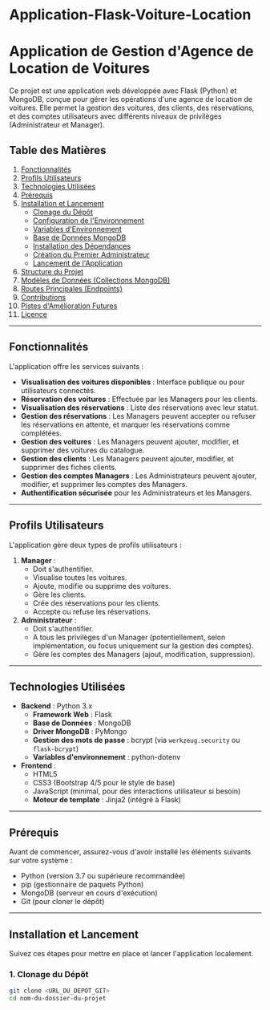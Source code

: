 # Application-Flask-Voiture-Location

# Application de Gestion d'Agence de Location de Voitures

Ce projet est une application web développée avec Flask (Python) et MongoDB, conçue pour gérer les opérations d'une agence de location de voitures. Elle permet la gestion des voitures, des clients, des réservations, et des comptes utilisateurs avec différents niveaux de privilèges (Administrateur et Manager).

## Table des Matières

1.  [Fonctionnalités](#fonctionnalités)
2.  [Profils Utilisateurs](#profils-utilisateurs)
3.  [Technologies Utilisées](#technologies-utilisées)
4.  [Prérequis](#prérequis)
5.  [Installation et Lancement](#installation-et-lancement)
    *   [Clonage du Dépôt](#clonage-du-dépôt)
    *   [Configuration de l'Environnement](#configuration-de-lenvironnement)
    *   [Variables d'Environnement](#variables-denvironnement)
    *   [Base de Données MongoDB](#base-de-données-mongodb)
    *   [Installation des Dépendances](#installation-des-dépendances)
    *   [Création du Premier Administrateur](#création-du-premier-administrateur)
    *   [Lancement de l'Application](#lancement-de-lapplication)
6.  [Structure du Projet](#structure-du-projet)
7.  [Modèles de Données (Collections MongoDB)](#modèles-de-données-collections-mongodb)
8.  [Routes Principales (Endpoints)](#routes-principales-endpoints)
9.  [Contributions](#contributions)
10. [Pistes d'Amélioration Futures](#pistes-damélioration-futures)
11. [Licence](#licence)

---

## Fonctionnalités

L'application offre les services suivants :

*   **Visualisation des voitures disponibles** : Interface publique ou pour utilisateurs connectés.
*   **Réservation des voitures** : Effectuée par les Managers pour les clients.
*   **Visualisation des réservations** : Liste des réservations avec leur statut.
*   **Gestion des réservations** : Les Managers peuvent accepter ou refuser les réservations en attente, et marquer les réservations comme complétées.
*   **Gestion des voitures** : Les Managers peuvent ajouter, modifier, et supprimer des voitures du catalogue.
*   **Gestion des clients** : Les Managers peuvent ajouter, modifier, et supprimer des fiches clients.
*   **Gestion des comptes Managers** : Les Administrateurs peuvent ajouter, modifier, et supprimer les comptes des Managers.
*   **Authentification sécurisée** pour les Administrateurs et les Managers.

---

## Profils Utilisateurs

L'application gère deux types de profils utilisateurs :

1.  **Manager** :
    *   Doit s'authentifier.
    *   Visualise toutes les voitures.
    *   Ajoute, modifie ou supprime des voitures.
    *   Gère les clients.
    *   Crée des réservations pour les clients.
    *   Accepte ou refuse les réservations.
2.  **Administrateur** :
    *   Doit s'authentifier.
    *   A tous les privilèges d'un Manager (potentiellement, selon implémentation, ou focus uniquement sur la gestion des comptes).
    *   Gère les comptes des Managers (ajout, modification, suppression).

---

## Technologies Utilisées

*   **Backend** : Python 3.x
    *   **Framework Web** : Flask
    *   **Base de Données** : MongoDB
    *   **Driver MongoDB** : PyMongo
    *   **Gestion des mots de passe** : bcrypt (via `werkzeug.security` ou `flask-bcrypt`)
    *   **Variables d'environnement** : python-dotenv
*   **Frontend** :
    *   HTML5
    *   CSS3 (Bootstrap 4/5 pour le style de base)
    *   JavaScript (minimal, pour des interactions utilisateur si besoin)
    *   **Moteur de template** : Jinja2 (intégré à Flask)

---

## Prérequis

Avant de commencer, assurez-vous d'avoir installé les éléments suivants sur votre système :

*   Python (version 3.7 ou supérieure recommandée)
*   pip (gestionnaire de paquets Python)
*   MongoDB (serveur en cours d'exécution)
*   Git (pour cloner le dépôt)

---

## Installation et Lancement

Suivez ces étapes pour mettre en place et lancer l'application localement.

### 1. Clonage du Dépôt

```bash
git clone <URL_DU_DEPOT_GIT>
cd nom-du-dossier-du-projet
